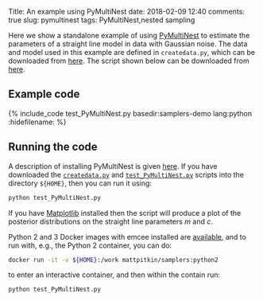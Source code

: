 Title: An example using PyMultiNest
date: 2018-02-09 12:40
comments: true
slug: pymultinest
tags: PyMultiNest,nested sampling

<!-- PELICAN_BEGIN_SUMMARY -->
Here we show a standalone example of using [PyMultiNest](http://johannesbuchner.github.io/PyMultiNest/) to
estimate the parameters of a straight line model in data with Gaussian noise. The
data and model used in this example are defined in `createdata.py`, which can be downloaded
from [here](http://mattpitkin.github.io/samplers-demo/downloads/code/createdata.py). The
script shown below can be downloaded from [here](http://mattpitkin.github.io/samplers-demo/downloads/code/test_PyMultiNest.py).
<!-- PELICAN_END_SUMMARY -->

## Example code

{% include_code test_PyMultiNest.py basedir:samplers-demo lang:python :hidefilename: %}

## Running the code

A description of installing PyMultiNest is given [here](http://mattpitkin.github.io/samplers-demo/pages/samplers-samplers-everywhere/#PyMultiNest). If you have downloaded the [`createdata.py`](http://mattpitkin.github.io/samplers-demo/downloads/code/createdata.py) and [`test_PyMultiNest.py`](http://mattpitkin.github.io/samplers-demo/downloads/code/test_PyMultiNest.py) scripts into the directory `${HOME}`, then you can run it using:

```bash
python test_PyMultiNest.py
```

If you have [Matplotlib](https://matplotlib.org/) installed then the script will produce a plot of the posterior distributions
on the straight line parameters $m$ and $c$.

Python 2 and 3 Docker images with emcee installed are [available](https://hub.docker.com/r/mattpitkin/samplers/tags/), and to run with, e.g., the Python 2 container, you can do:

```bash
docker run -it -v ${HOME}:/work mattpitkin/samplers:python2
```

to enter an interactive container, and then within the contain run:

```bash
python test_PyMultiNest.py
```

